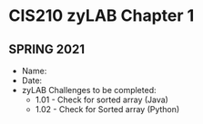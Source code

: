 # CIS210 zyLAB Chapter 1
## SPRING 2021 #

- Name:
- Date:
- zyLAB Challenges to be completed:
  - 1.01 - Check for sorted array (Java)
  - 1.02 - Check for Sorted array (Python)
  
